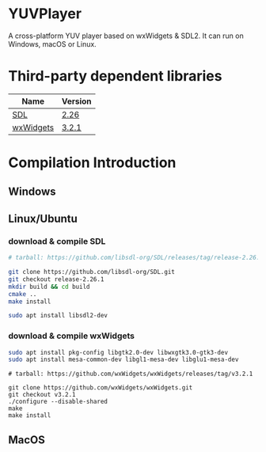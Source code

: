 # YUVPlayer
A cross-platform YUV player based on wxWidgets &amp; SDL2. It can run on Windows, macOS or Linux.

# Third-party dependent libraries

Name|Version
---|---
[SDL](http://www.libsdl.org/)|[2.26](https://github.com/libsdl-org/SDL/releases/tag/release-2.26.1)
[wxWidgets](https://www.wxwidgets.org/)|[3.2.1](https://github.com/wxWidgets/wxWidgets/releases/tag/v3.2.1)


# Compilation Introduction

## Windows

## Linux/Ubuntu

### download & compile SDL

```sh
# tarball: https://github.com/libsdl-org/SDL/releases/tag/release-2.26.1

git clone https://github.com/libsdl-org/SDL.git
git checkout release-2.26.1
mkdir build && cd build
cmake ..
make install
```

```sh
sudo apt install libsdl2-dev
```

### download & compile wxWidgets

```sh
sudo apt install pkg-config libgtk2.0-dev libwxgtk3.0-gtk3-dev
sudo apt install mesa-common-dev libgl1-mesa-dev libglu1-mesa-dev
```

```
# tarball: https://github.com/wxWidgets/wxWidgets/releases/tag/v3.2.1

git clone https://github.com/wxWidgets/wxWidgets.git
git checkout v3.2.1
./configure --disable-shared
make
make install
```

## MacOS

